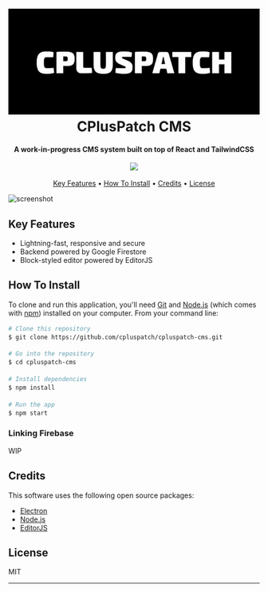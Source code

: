 
<h1 align="center">
  <br>
  <img src="https://github.com/CPlusPatch/CPlusPatch/raw/main/assets/banner.gif" alt="CPlusPatch">
  <br>
  CPlusPatch CMS
  <br>
</h1>

<h4 align="center">A work-in-progress CMS system built on top of React and TailwindCSS</h4>

<p align="center">
  <a href="https://www.paypal.me/AmitMerchant">
    <img src="https://img.shields.io/badge/version-beta-ff69b4.svg?maxAge=2592000&amp;style=flat">
  </a>
</p>

<p align="center">
  <a href="#key-features">Key Features</a> •
  <a href="#how-to-use">How To Install</a> •
  <a href="#credits">Credits</a> •
  <a href="#license">License</a>
</p>

![screenshot](https://i.imgur.com/rIhxh7W.png)

## Key Features

* Lightning-fast, responsive and secure
* Backend powered by Google Firestore	
* Block-styled editor powered by EditorJS

## How To Install

To clone and run this application, you'll need [Git](https://git-scm.com) and [Node.js](https://nodejs.org/en/download/) (which comes with [npm](http://npmjs.com)) installed on your computer. From your command line:

```bash
# Clone this repository
$ git clone https://github.com/cpluspatch/cpluspatch-cms.git

# Go into the repository
$ cd cpluspatch-cms

# Install dependencies
$ npm install

# Run the app
$ npm start
```


### Linking Firebase
WIP

## Credits

This software uses the following open source packages:

- [Electron](http://electron.atom.io/)
- [Node.js](https://nodejs.org/)
- [EditorJS](https://editorjs.io/)

## License

MIT

---

